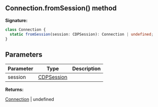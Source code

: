 ## Connection.fromSession() method

**Signature:**

```typescript
class Connection {
  static fromSession(session: CDPSession): Connection | undefined;
}
```

## Parameters

| Parameter | Type                                    | Description |
| --------- | --------------------------------------- | ----------- |
| session   | [CDPSession](./puppeteer.cdpsession.md) |             |

**Returns:**

[Connection](./puppeteer.connection.md) \| undefined
